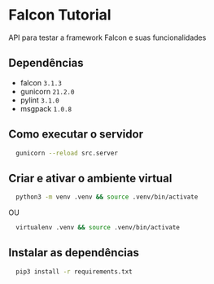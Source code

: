 # Falcon Tutorial

API para testar a framework Falcon e suas funcionalidades

## Dependências

- falcon `3.1.3`
- gunicorn `21.2.0`
- pylint `3.1.0`
- msgpack `1.0.8`

## Como executar o servidor

```bash
  gunicorn --reload src.server
```

## Criar e ativar o ambiente virtual

```bash
  python3 -m venv .venv && source .venv/bin/activate
```

OU

```bash
  virtualenv .venv && source .venv/bin/activate
```

## Instalar as dependências

```bash
  pip3 install -r requirements.txt
```
